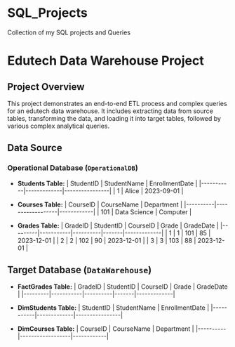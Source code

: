 # SQL_Projects
Collection of my SQL projects and Queries

# Edutech Data Warehouse Project

## Project Overview

This project demonstrates an end-to-end ETL process and complex queries for an edutech data warehouse. It includes extracting data from source tables, transforming the data, and loading it into target tables, followed by various complex analytical queries.

## Data Source

### Operational Database (`OperationalDB`)
- **Students Table:**
  | StudentID | StudentName | EnrollmentDate |
  |-----------|-------------|----------------|
  | 1         | Alice       | 2023-09-01     |

- **Courses Table:**
  | CourseID | CourseName       | Department |
  |----------|------------------|------------|
  | 101      | Data Science     | Computer   |

- **Grades Table:**
  | GradeID | StudentID | CourseID | Grade | GradeDate   |
  |---------|-----------|----------|-------|-------------|
  | 1       | 1         | 101      | 85    | 2023-12-01  |
  | 2       | 2         | 102      | 90    | 2023-12-01  |
  | 3       | 3         | 103      | 88    | 2023-12-01  |

## Target Database (`DataWarehouse`)

- **FactGrades Table:**
  | GradeID | StudentID | CourseID | Grade | GradeDate   |
  |---------|-----------|----------|-------|-------------|


- **DimStudents Table:**
  | StudentID | StudentName | EnrollmentDate |
  |-----------|-------------|----------------|


- **DimCourses Table:**
  | CourseID | CourseName       | Department |
  |----------|------------------|------------|
